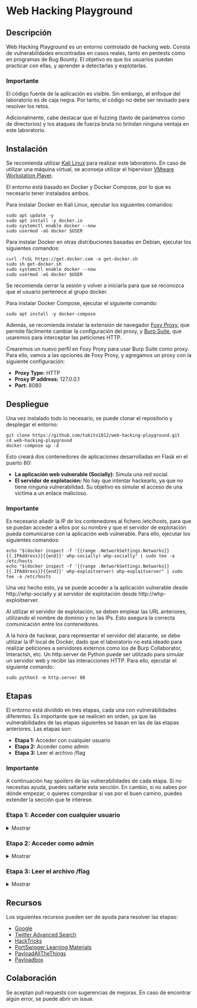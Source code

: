 # Web Hacking Playground

## Descripción

Web Hacking Playground es un entorno controlado de hacking web. Consta de vulnerabilidades encontradas en casos reales, tanto en pentests como en programas de Bug Bounty. El objetivo es que los usuarios puedan practicar con ellas, y aprender a detectarlas y explotarlas.

### Importante

El código fuente de la aplicación es visible. Sin embargo, el enfoque del laboratorio es de caja negra. Por tanto, el código no debe ser revisado para resolver los retos.

Adicionalmente, cabe destacar que el fuzzing (tanto de parámetros como de directorios) y los ataques de fuerza bruta no brindan ninguna ventaja en este laboratorio.

## Instalación

Se recomienda utilizar [Kali Linux](https://www.kali.org/get-kali/) para realizar este laboratorio. En caso de utilizar una máquina virtual, se aconseja utilizar el hipervisor [VMware Workstation Player](https://www.vmware.com/products/workstation-player/workstation-player-evaluation.html).

El entorno está basado en Docker y Docker Compose, por lo que es necesario tener instalados ambos.

Para instalar Docker en Kali Linux, ejecutar los siguientes comandos:

    sudo apt update -y
    sudo apt install -y docker.io
    sudo systemctl enable docker --now
    sudo usermod -aG docker $USER

Para instalar Docker en otras distribuciones basadas en Debian, ejecutar los siguientes comandos:

    curl -fsSL https://get.docker.com -o get-docker.sh
    sudo sh get-docker.sh
    sudo systemctl enable docker --now
    sudo usermod -aG docker $USER

Se recomienda cerrar la sesión y volver a iniciarla para que se reconozca que el usuario pertenece al grupo docker.

Para instalar Docker Compose, ejecutar el siguiente comando:

    sudo apt install -y docker-compose

Además, se recomienda instalar la extensión de navegador [Foxy Proxy](https://addons.mozilla.org/en-US/firefox/addon/foxyproxy-standard/), que permite fácilmente cambiar la configuración del proxy, y [Burp Suite](https://portswigger.net/burp/communitydownload), que usaremos para interceptar las peticiones HTTP.

Crearemos un nuevo perfil en Foxy Proxy para usar Burp Suite como proxy. Para ello, vamos a las opciones de Foxy Proxy, y agregamos un proxy con la siguiente configuración:

* **Proxy Type:** HTTP
* **Proxy IP address:** 127.0.0.1
* **Port:** 8080

## Despliegue

Una vez instalado todo lo necesario, se puede clonar el repositorio y desplegar el entorno:

    git clone https://github.com/takito1812/web-hacking-playground.git
    cd web-hacking-playground
    docker-compose up -d

Esto creará dos contenedores de aplicaciones desarrolladas en Flask en el puerto 80:

* **La aplicación web vulnerable (Socially)**: Simula una red social.
* **El servidor de explotación:** No hay que intentar hackearlo, ya que no tiene ninguna vulnerabilidad. Su objetivo es simular el acceso de una víctima a un enlace malicioso.

### Importante

Es necesario añadir la IP de los contenedores al fichero /etc/hosts, para que se puedan acceder a ellos por su nombre y que el servidor de explotación pueda comunicarse con la aplicación web vulnerable. Para ello, ejecutar los siguientes comandos:

    echo "$(docker inspect -f '{{range .NetworkSettings.Networks}}{{.IPAddress}}{{end}}' whp-socially) whp-socially" | sudo tee -a /etc/hosts
    echo "$(docker inspect -f '{{range .NetworkSettings.Networks}}{{.IPAddress}}{{end}}' whp-exploitserver) whp-exploitserver" | sudo tee -a /etc/hosts

Una vez hecho esto, ya se puede acceder a la aplicación vulnerable desde http://whp-socially y al servidor de explotación desde http://whp-exploitserver.

Al utilizar el servidor de explotación, se deben emplear las URL anteriores, utilizando el nombre de dominio y no las IPs. Esto asegura la correcta comunicación entre los contenedores.

A la hora de hackear, para representar el servidor del atacante, se debe utilizar la IP local de Docker, dado que el laboratorio no está ideado para realizar peticiones a servidores externos como los de Burp Collaborator, Interactsh, etc. Un http.server de Python puede ser utilizado para simular un servidor web y recibir las interacciones HTTP. Para ello, ejecutar el siguiente comando:

    sudo python3 -m http.server 80

## Etapas

El entorno está dividido en tres etapas, cada una con vulnerabilidades diferentes. Es importante que se realicen en orden, ya que las vulnerabilidades de las etapas siguientes se basan en las de las etapas anteriores. Las etapas son:

* **Etapa 1:** Acceder con cualquier usuario
* **Etapa 2:** Acceder como admin
* **Etapa 3:** Leer el archivo /flag

### Importante

A continuación hay spoilers de las vulnerabilidades de cada etapa. Si no necesitas ayuda, puedes saltarte esta sección. En cambio, si no sabes por dónde empezar, o quieres comprobar si vas por el buen camino, puedes extender la sección que te interese.

### Etapa 1: Acceder con cualquier usuario

<details>
<summary>Mostrar</summary>

En esta etapa, se puede robar la sesión de un usuario concreto a través de un Cross-Site Scripting (XSS), que permite ejecutar código JavaScript. Para ello, se debe conseguir que la víctima acceda a una URL en el contexto del usuario, este comportamiento se puede simular con el servidor de explotación.

Las pistas para resolver esta etapa son:

* ¿Hay algún post llamativo en la página principal?
* Hay que encadenar dos vulnerabilidades para robar la sesión. El XSS se consigue aprovechando una vulnerabilidad de Open Redirect, en la que se redirige a la víctima a una URL externa.
* El Open Redirect cuenta con algunas restricciones de seguridad. Hay que encontrar cómo saltárselas. Analiza que cadenas de texto no se permiten en la URL.
* Las cookies no son el único lugar donde se almacena la información relativa a la sesión. Revisar el código fuente de los archivos JavaScript incluidos en la aplicación puede ayudar a zanjar dudas.

</details>

### Etapa 2: Acceder como admin

<details>
<summary>Mostrar</summary>

En esta etapa, se puede generar un token que permite acceder como admin. Es un ataque típico de JSON Web Token (JWT), en el que se puede modificar el payload del token para escalar privilegios.

Las pistas para resolver esta etapa son:

* Existe un endpoint que dado un JWT, devuelve una cookie de sesión válida. Revisa el HTTP History de Burp Proxy para ver qué información se comparte entre el cliente y el servidor.

</details>

### Etapa 3: Leer el archivo /flag

<details>
<summary>Mostrar</summary>

En esta etapa, se puede leer el archivo /flag a través de una vulnerabilidad de Server Site Template Injection (SSTI). Para ello, se debe conseguir que la aplicación ejecute código Python en el servidor. Es posible llegar a ejecutar comandos de sistema en el servidor, pero no es necesario para obtener la flag.

Las pistas para resolver esta etapa son:

* La funcionalidad vulnerable se encuentra protegida por un doble factor de autenticación. Por tanto, antes de explotar el SSTI, hay que conseguir una forma de saltarse la solicitud del código OTP. Hay veces que la aplicación confía en las peticiones que se hacen desde el mismo servidor y las cabeceras HTTP juegan un papel importante en esta situación.
* El SSTI es Blind, es decir, no se obtiene la salida del código ejecutado en el servidor de forma directa. El módulo smtpd de Python permite crear un servidor SMTP que imprime en la salida estándar los mensajes que recibe:

    `sudo python3 -m smtpd -n -c DebuggingServer 0.0.0.0:25`
    
* La aplicación usa Flask, por tanto, se puede deducir que el motor de plantillas es Jinja2 porque es recomendado por la documentación oficial de Flask y es ampliamente utilizado. Se debe conseguir un payload compatible con Jinja2 para conseguir la flag final.
* El mensaje de correo electrónico cuenta con una limitación de caracteres. En Internet, se puede encontrar información sobre cómo saltarse esta limitación.

</details>

## Recursos

Los siguientes recursos pueden ser de ayuda para resolver las etapas:

* [Google](https://www.google.com/)
* [Twitter Advanced Search](https://twitter.com/search-advanced)
* [HackTricks](https://book.hacktricks.xyz/)
* [PortSwigger Learning Materials](https://portswigger.net/web-security/all-materials)
* [PayloadAllTheThings](https://github.com/swisskyrepo/PayloadsAllTheThings)
* [Payloadbox](https://github.com/payloadbox)

## Colaboración

Se aceptan pull requests con sugerencias de mejoras. En caso de encontrar algún error, se puede abrir un issue.
